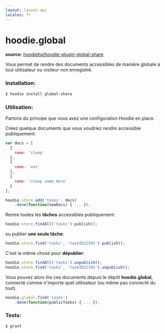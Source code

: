 ```yaml
---
layout: layout-api
locales: fr
---
```

# hoodie.global
**source:**     <a href="https://github.com/hoodiehq/hoodie-plugin-global-share" target="_blank">hoodiehq/hoodie-plugin-global-share</a>

Vous permet de rendre des documents accessibles de manière globale à tout utilisateur ou visiteur non enregistré.

### Installation:

```bash
$ hoodie install global-share
```

### Utilisation:

Partons du principe que vous avez une configuration Hoodie en place.

Créez quelque documents que vous voudriez rendre accessible publiquement:

```javascript
var docs = [
  {
    name: 'sleep'
  },
  {
    name: 'eat'
  },
  {
    name: 'sleep some more'
  }
];

hoodie.store.add('tasks', docs)
	.done(function(newDocs) { ... });
```

Rentre toutes les **tâches** accessibles publiquement:

```javascript
hoodie.store.findAll('tasks').publish();
```

ou publier **une seule tâche**:

```javascript
hoodie.store.find('tasks', 'taskID12345').publish();
```
C'est la même chose pour **dépublier**:

```javascript
hoodie.store.findAll('tasks').unpublish();
hoodie.store.find('tasks', 'taskID12345').unpublish();
```

Vous pouvez alors lire ces documents depuis le dépôt **hoodie.global**, connecté comme n'importe quel utilisateur (ou même pas connecté du tout).


```javascript
hoodie.global.find('tasks')
	.done(function(publicTasks) { ... });
```

### Tests:

```bash
$ grunt
```
